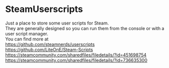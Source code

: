 # SteamUserscripts
Just a place to store some user scripts for Steam.\
They are generally designed so you can run them from the console or with a user script manager.\
You can find more at\
https://github.com/steamnerds/userscripts \
https://github.com/LiteOnE/Steam-Scripts \
https://steamcommunity.com/sharedfiles/filedetails/?id=451698754 \
https://steamcommunity.com/sharedfiles/filedetails/?id=736635300